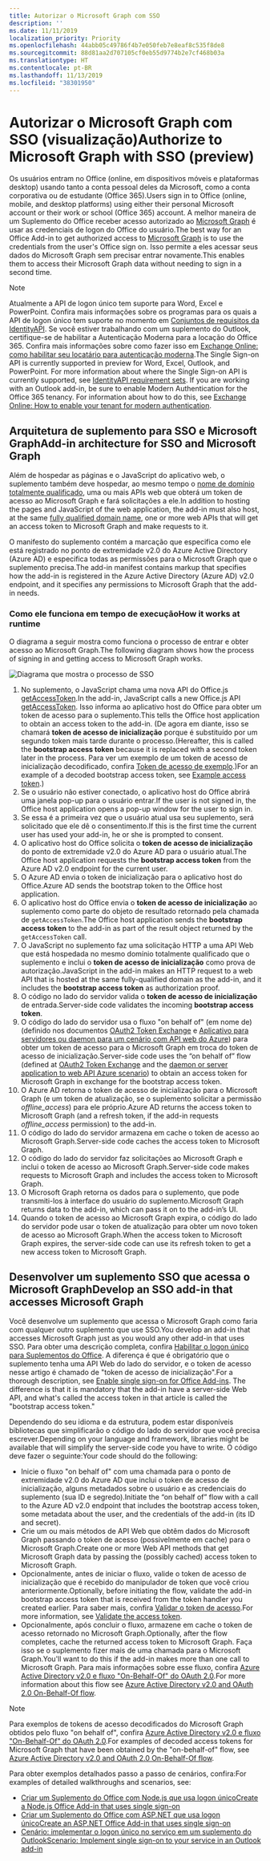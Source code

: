 ```yaml
---
title: Autorizar o Microsoft Graph com SSO
description: ''
ms.date: 11/11/2019
localization_priority: Priority
ms.openlocfilehash: 44abb05c49786f4b7e050feb7e8eaf8c535f8de8
ms.sourcegitcommit: 88d81aa2d707105cf0eb55d9774b2e7cf468b03a
ms.translationtype: HT
ms.contentlocale: pt-BR
ms.lasthandoff: 11/13/2019
ms.locfileid: "38301950"
---
```

# <a name="authorize-to-microsoft-graph-with-sso-preview"></a><span data-ttu-id="bfc5f-102">Autorizar o Microsoft Graph com SSO (visualização)</span><span class="sxs-lookup"><span data-stu-id="bfc5f-102">Authorize to Microsoft Graph with SSO (preview)</span></span>

<span data-ttu-id="bfc5f-103">Os usuários entram no Office (online, em dispositivos móveis e plataformas desktop) usando tanto a conta pessoal deles da Microsoft, como a conta corporativa ou de estudante (Office 365).</span><span class="sxs-lookup"><span data-stu-id="bfc5f-103">Users sign in to Office (online, mobile, and desktop platforms) using either their personal Microsoft account or their work or school (Office 365) account.</span></span> <span data-ttu-id="bfc5f-104">A melhor maneira de um Suplemento do Office receber acesso autorizado ao [Microsoft Graph](https://developer.microsoft.com/graph/docs) é usar as credenciais de logon do Office do usuário.</span><span class="sxs-lookup"><span data-stu-id="bfc5f-104">The best way for an Office Add-in to get authorized access to [Microsoft Graph](https://developer.microsoft.com/graph/docs) is to use the credentials from the user's Office sign on.</span></span> <span data-ttu-id="bfc5f-105">Isso permite a eles acessar seus dados do Microsoft Graph sem precisar entrar novamente.</span><span class="sxs-lookup"><span data-stu-id="bfc5f-105">This enables them to access their Microsoft Graph data without needing to sign in a second time.</span></span> 

> [!NOTE]
> <span data-ttu-id="bfc5f-p102">Atualmente a API de logon único tem suporte para Word, Excel e PowerPoint. Confira mais informações sobre os programas para os quais a API de logon único tem suporte no momento em [Conjuntos de requisitos da IdentityAPI](/office/dev/add-ins/reference/requirement-sets/identity-api-requirement-sets). Se você estiver trabalhando com um suplemento do Outlook, certifique-se de habilitar a Autenticação Moderna para a locação do Office 365. Confira mais informações sobre como fazer isso em [Exchange Online: como habilitar seu locatário para autenticação moderna](https://social.technet.microsoft.com/wiki/contents/articles/32711.exchange-online-how-to-enable-your-tenant-for-modern-authentication.aspx).</span><span class="sxs-lookup"><span data-stu-id="bfc5f-p102">The Single Sign-on API is currently supported in preview for Word, Excel, Outlook, and PowerPoint. For more information about where the Single Sign-on API is currently supported, see [IdentityAPI requirement sets](/office/dev/add-ins/reference/requirement-sets/identity-api-requirement-sets). If you are working with an Outlook add-in, be sure to enable Modern Authentication for the Office 365 tenancy. For information about how to do this, see [Exchange Online: How to enable your tenant for modern authentication](https://social.technet.microsoft.com/wiki/contents/articles/32711.exchange-online-how-to-enable-your-tenant-for-modern-authentication.aspx).</span></span>

## <a name="add-in-architecture-for-sso-and-microsoft-graph"></a><span data-ttu-id="bfc5f-110">Arquitetura de suplemento para SSO e Microsoft Graph</span><span class="sxs-lookup"><span data-stu-id="bfc5f-110">Add-in architecture for SSO and Microsoft Graph</span></span>

<span data-ttu-id="bfc5f-111">Além de hospedar as páginas e o JavaScript do aplicativo web, o suplemento também deve hospedar, ao mesmo tempo o [nome de domínio totalmente qualificado](/windows/desktop/DNS/f-gly#_dns_fully_qualified_domain_name_fqdn__gly), uma ou mais APIs web que obterá um token de acesso ao Microsoft Graph e fará solicitações a ele.</span><span class="sxs-lookup"><span data-stu-id="bfc5f-111">In addition to hosting the pages and JavaScript of the web application, the add-in must also host, at the same [fully qualified domain name](/windows/desktop/DNS/f-gly#_dns_fully_qualified_domain_name_fqdn__gly), one or more web APIs that will get an access token to Microsoft Graph and make requests to it.</span></span>

<span data-ttu-id="bfc5f-112">O manifesto do suplemento contém a marcação que especifica como ele está registrado no ponto de extremidade v2.0 do Azure Active Directory (Azure AD) e especifica todas as permissões para o Microsoft Graph que o suplemento precisa.</span><span class="sxs-lookup"><span data-stu-id="bfc5f-112">The add-in manifest contains markup that specifies how the add-in is registered in the Azure Active Directory (Azure AD) v2.0 endpoint, and it specifies any permissions to Microsoft Graph that the add-in needs.</span></span>

### <a name="how-it-works-at-runtime"></a><span data-ttu-id="bfc5f-113">Como ele funciona em tempo de execução</span><span class="sxs-lookup"><span data-stu-id="bfc5f-113">How it works at runtime</span></span>

<span data-ttu-id="bfc5f-114">O diagrama a seguir mostra como funciona o processo de entrar e obter acesso ao Microsoft Graph.</span><span class="sxs-lookup"><span data-stu-id="bfc5f-114">The following diagram shows how the process of signing in and getting access to Microsoft Graph works.</span></span>

![Diagrama que mostra o processo de SSO](../images/sso-access-to-microsoft-graph.png)

1. <span data-ttu-id="bfc5f-116">No suplemento, o JavaScript chama uma nova API do Office.js [getAccessToken](/javascript/api/office-runtime/officeruntime.auth#getaccesstoken-options-).</span><span class="sxs-lookup"><span data-stu-id="bfc5f-116">In the add-in, JavaScript calls a new Office.js API [getAccessToken](/javascript/api/office-runtime/officeruntime.auth#getaccesstoken-options-).</span></span> <span data-ttu-id="bfc5f-117">Isso informa ao aplicativo host do Office para obter um token de acesso para o suplemento.</span><span class="sxs-lookup"><span data-stu-id="bfc5f-117">This tells the Office host application to obtain an access token to the add-in.</span></span> <span data-ttu-id="bfc5f-118">(De agora em diante, isso se chamará **token de acesso de inicialização** porque é substituído por um segundo token mais tarde durante o processo.</span><span class="sxs-lookup"><span data-stu-id="bfc5f-118">(Hereafter, this is called the **bootstrap access token** because it is replaced with a second token later in the process.</span></span> <span data-ttu-id="bfc5f-119">Para ver um exemplo de um token de acesso de inicialização decodificado, confira [Token de acesso de exemplo](sso-in-office-add-ins.md#example-access-token).)</span><span class="sxs-lookup"><span data-stu-id="bfc5f-119">For an example of a decoded bootstrap access token, see [Example access token](sso-in-office-add-ins.md#example-access-token).)</span></span>
1. <span data-ttu-id="bfc5f-120">Se o usuário não estiver conectado, o aplicativo host do Office abrirá uma janela pop-up para o usuário entrar.</span><span class="sxs-lookup"><span data-stu-id="bfc5f-120">If the user is not signed in, the Office host application opens a pop-up window for the user to sign in.</span></span>
1. <span data-ttu-id="bfc5f-121">Se essa é a primeira vez que o usuário atual usa seu suplemento, será solicitado que ele dê o consentimento.</span><span class="sxs-lookup"><span data-stu-id="bfc5f-121">If this is the first time the current user has used your add-in, he or she is prompted to consent.</span></span>
1. <span data-ttu-id="bfc5f-122">O aplicativo host do Office solicita o **token de acesso de inicialização** do ponto de extremidade v2.0 do Azure AD para o usuário atual.</span><span class="sxs-lookup"><span data-stu-id="bfc5f-122">The Office host application requests the **bootstrap access token** from the Azure AD v2.0 endpoint for the current user.</span></span>
1. <span data-ttu-id="bfc5f-123">O Azure AD envia o token de inicialização para o aplicativo host do Office.</span><span class="sxs-lookup"><span data-stu-id="bfc5f-123">Azure AD sends the bootstrap token to the Office host application.</span></span>
1. <span data-ttu-id="bfc5f-124">O aplicativo host do Office envia o **token de acesso de inicialização** ao suplemento como parte do objeto de resultado retornado pela chamada de `getAccessToken`.</span><span class="sxs-lookup"><span data-stu-id="bfc5f-124">The Office host application sends the **bootstrap access token** to the add-in as part of the result object returned by the `getAccessToken` call.</span></span>
1. <span data-ttu-id="bfc5f-125">O JavaScript no suplemento faz uma solicitação HTTP a uma API Web que está hospedada no mesmo domínio totalmente qualificado que o suplemento e inclui o **token de acesso de inicialização** como prova de autorização.</span><span class="sxs-lookup"><span data-stu-id="bfc5f-125">JavaScript in the add-in makes an HTTP request to a web API that is hosted at the same fully-qualified domain as the add-in, and it includes the **bootstrap access token** as authorization proof.</span></span>  
1. <span data-ttu-id="bfc5f-126">O código no lado do servidor valida o **token de acesso de inicialização** de entrada.</span><span class="sxs-lookup"><span data-stu-id="bfc5f-126">Server-side code validates the incoming **bootstrap access token**.</span></span>
1. <span data-ttu-id="bfc5f-127">O código do lado do servidor usa o fluxo "on behalf of" (em nome de) (definido nos documentos [OAuth2 Token Exchange](https://tools.ietf.org/html/draft-ietf-oauth-token-exchange-02) e [Aplicativo para servidores ou daemon para um cenário com API web do Azure](/azure/active-directory/develop/active-directory-authentication-scenarios)) para obter um token de acesso para o Microsoft Graph em troca do token de acesso de inicialização.</span><span class="sxs-lookup"><span data-stu-id="bfc5f-127">Server-side code uses the “on behalf of” flow (defined at [OAuth2 Token Exchange](https://tools.ietf.org/html/draft-ietf-oauth-token-exchange-02) and the [daemon or server application to web API Azure scenario](/azure/active-directory/develop/active-directory-authentication-scenarios)) to obtain an access token for Microsoft Graph in exchange for the bootstrap access token.</span></span>
1. <span data-ttu-id="bfc5f-128">O Azure AD retorna o token de acesso de inicialização para o Microsoft Graph (e um token de atualização, se o suplemento solicitar a permissão *offline_access*) para ele próprio.</span><span class="sxs-lookup"><span data-stu-id="bfc5f-128">Azure AD returns the access token to Microsoft Graph (and a refresh token, if the add-in requests *offline_access* permission) to the add-in.</span></span>
1. <span data-ttu-id="bfc5f-129">O código do lado do servidor armazena em cache o token de acesso ao Microsoft Graph.</span><span class="sxs-lookup"><span data-stu-id="bfc5f-129">Server-side code caches the access token to Microsoft Graph.</span></span>
1. <span data-ttu-id="bfc5f-130">O código do lado do servidor faz solicitações ao Microsoft Graph e inclui o token de acesso ao Microsoft Graph.</span><span class="sxs-lookup"><span data-stu-id="bfc5f-130">Server-side code makes requests to Microsoft Graph and includes the access token to Microsoft Graph.</span></span>
1. <span data-ttu-id="bfc5f-131">O Microsoft Graph retorna os dados para o suplemento, que pode transmiti-los à interface do usuário do suplemento.</span><span class="sxs-lookup"><span data-stu-id="bfc5f-131">Microsoft Graph returns data to the add-in, which can pass it on to the add-in’s UI.</span></span>
1. <span data-ttu-id="bfc5f-132">Quando o token de acesso ao Microsoft Graph expira, o código do lado do servidor pode usar o token de atualização para obter um novo token de acesso ao Microsoft Graph.</span><span class="sxs-lookup"><span data-stu-id="bfc5f-132">When the access token to Microsoft Graph expires, the server-side code can use its refresh token to get a new access token to Microsoft Graph.</span></span>

## <a name="develop-an-sso-add-in-that-accesses-microsoft-graph"></a><span data-ttu-id="bfc5f-133">Desenvolver um suplemento SSO que acessa o Microsoft Graph</span><span class="sxs-lookup"><span data-stu-id="bfc5f-133">Develop an SSO add-in that accesses Microsoft Graph</span></span>

<span data-ttu-id="bfc5f-134">Você desenvolve um suplemento que acessa o Microsoft Graph como faria com qualquer outro suplemento que use SSO.</span><span class="sxs-lookup"><span data-stu-id="bfc5f-134">You develop an add-in that accesses Microsoft Graph just as you would any other add-in that uses SSO.</span></span> <span data-ttu-id="bfc5f-135">Para obter uma descrição completa, confira [Habilitar o logon único para Suplementos do Office](/office/dev/add-ins/develop/sso-in-office-add-ins). A diferença é que é obrigatório que o suplemento tenha uma API Web do lado do servidor, e o token de acesso nesse artigo é chamado de "token de acesso de inicialização".</span><span class="sxs-lookup"><span data-stu-id="bfc5f-135">For a thorough description, see [Enable single sign-on for Office Add-ins](/office/dev/add-ins/develop/sso-in-office-add-ins). The difference is that it is mandatory that the add-in have a server-side Web API, and what's called the access token in that article is called the "bootstrap access token."</span></span>

<span data-ttu-id="bfc5f-136">Dependendo do seu idioma e da estrutura, podem estar disponíveis bibliotecas que simplificarão o código do lado do servidor que você precisa escrever.</span><span class="sxs-lookup"><span data-stu-id="bfc5f-136">Depending on your language and framework, libraries might be available that will simplify the server-side code you have to write.</span></span> <span data-ttu-id="bfc5f-137">O código deve fazer o seguinte:</span><span class="sxs-lookup"><span data-stu-id="bfc5f-137">Your code should do the following:</span></span>

* <span data-ttu-id="bfc5f-138">Inicie o fluxo "on behalf of" com uma chamada para o ponto de extremidade v2.0 do Azure AD que inclui o token de acesso de inicialização, alguns metadados sobre o usuário e as credenciais do suplemento (sua ID e segredo).</span><span class="sxs-lookup"><span data-stu-id="bfc5f-138">Initiate the “on behalf of” flow with a call to the Azure AD v2.0 endpoint that includes the bootstrap access token, some metadata about the user, and the credentials of the add-in (its ID and secret).</span></span>
* <span data-ttu-id="bfc5f-139">Crie um ou mais métodos de API Web que obtêm dados do Microsoft Graph passando o token de acesso (possivelmente em cache) para o Microsoft Graph.</span><span class="sxs-lookup"><span data-stu-id="bfc5f-139">Create one or more Web API methods that get Microsoft Graph data by passing the (possibly cached) access token to Microsoft Graph.</span></span>
* <span data-ttu-id="bfc5f-140">Opcionalmente, antes de iniciar o fluxo, valide o token de acesso de inicialização que é recebido do manipulador de token que você criou anteriormente.</span><span class="sxs-lookup"><span data-stu-id="bfc5f-140">Optionally, before initiating the flow, validate the add-in bootstrap access token that is received from the token handler you created earlier.</span></span> <span data-ttu-id="bfc5f-141">Para saber mais, confira [Validar o token de acesso](sso-in-office-add-ins.md#validate-the-access-token).</span><span class="sxs-lookup"><span data-stu-id="bfc5f-141">For more information, see [Validate the access token](sso-in-office-add-ins.md#validate-the-access-token).</span></span> 
* <span data-ttu-id="bfc5f-142">Opcionalmente, após concluir o fluxo, armazene em cache o token de acesso retornado no Microsoft Graph.</span><span class="sxs-lookup"><span data-stu-id="bfc5f-142">Optionally, after the flow completes, cache the returned access token to Microsoft Graph.</span></span> <span data-ttu-id="bfc5f-143">Faça isso se o suplemento fizer mais de uma chamada para o Microsoft Graph.</span><span class="sxs-lookup"><span data-stu-id="bfc5f-143">You'll want to do this if the add-in makes more than one call to Microsoft Graph.</span></span> <span data-ttu-id="bfc5f-144">Para mais informações sobre esse fluxo, confira [Azure Active Directory v2.0 e fluxo "On-Behalf-Of" do OAuth 2.0](/azure/active-directory/develop/active-directory-v2-protocols-oauth-on-behalf-of).</span><span class="sxs-lookup"><span data-stu-id="bfc5f-144">For more information about this flow see [Azure Active Directory v2.0 and OAuth 2.0 On-Behalf-Of flow](/azure/active-directory/develop/active-directory-v2-protocols-oauth-on-behalf-of).</span></span>

> [!NOTE]
> <span data-ttu-id="bfc5f-145">Para exemplos de tokens de acesso decodificados do Microsoft Graph obtidos pelo fluxo "on behalf of", confira [Azure Active Directory v2.0 e fluxo "On-Behalf-Of" do OAuth 2.0](/azure/active-directory/develop/active-directory-v2-protocols-oauth-on-behalf-of).</span><span class="sxs-lookup"><span data-stu-id="bfc5f-145">For examples of decoded access tokens for Microsoft Graph that have been obtained by the "on-behalf-of" flow, see [Azure Active Directory v2.0 and OAuth 2.0 On-Behalf-Of flow](/azure/active-directory/develop/active-directory-v2-protocols-oauth-on-behalf-of).</span></span>

<span data-ttu-id="bfc5f-146">Para obter exemplos detalhados passo a passo de cenários, confira:</span><span class="sxs-lookup"><span data-stu-id="bfc5f-146">For examples of detailed walkthroughs and scenarios, see:</span></span>

* [<span data-ttu-id="bfc5f-147">Criar um Suplemento do Office com Node.js que usa logon único</span><span class="sxs-lookup"><span data-stu-id="bfc5f-147">Create a Node.js Office Add-in that uses single sign-on</span></span>](create-sso-office-add-ins-nodejs.md)
* [<span data-ttu-id="bfc5f-148">Criar um Suplemento do Office com ASP.NET que usa logon único</span><span class="sxs-lookup"><span data-stu-id="bfc5f-148">Create an ASP.NET Office Add-in that uses single sign-on</span></span>](create-sso-office-add-ins-aspnet.md)
* [<span data-ttu-id="bfc5f-149">Cenário: implementar o logon único no serviço em um suplemento do Outlook</span><span class="sxs-lookup"><span data-stu-id="bfc5f-149">Scenario: Implement single sign-on to your service in an Outlook add-in</span></span>](/outlook/add-ins/implement-sso-in-outlook-add-in)
